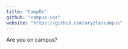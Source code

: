```yaml
---
title: "CampÜs"
github: "campus-ios"
website: "https://github.com/aryzle/campus"
---
```


Are you on campus?
